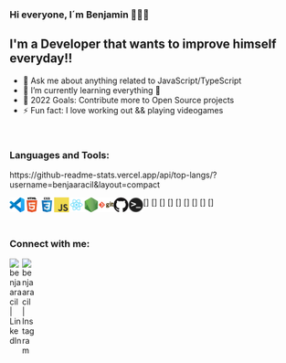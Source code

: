 ### Hi everyone, I´m Benjamin 👋👨‍💻

<!-- Aca iria mi banner -->

## I'm a Developer that wants to improve himself everyday!!

- 💬 Ask me about anything related to JavaScript/TypeScript
- 🌱 I’m currently learning everything 🤣
- 🥅 2022 Goals: Contribute more to Open Source projects
- ⚡ Fun fact: I love working out && playing videogames

<br />

### Languages and Tools:

<p>https://github-readme-stats.vercel.app/api/top-langs/?username=benjaaracil&layout=compact</p>

[<img align="left" alt="Visual Studio Code" width="26px" src="https://raw.githubusercontent.com/github/explore/80688e429a7d4ef2fca1e82350fe8e3517d3494d/topics/visual-studio-code/visual-studio-code.png" />]
[<img align="left" alt="HTML5" width="26px" src="https://raw.githubusercontent.com/github/explore/80688e429a7d4ef2fca1e82350fe8e3517d3494d/topics/html/html.png" />]
[<img align="left" alt="CSS3" width="26px" src="https://raw.githubusercontent.com/github/explore/80688e429a7d4ef2fca1e82350fe8e3517d3494d/topics/css/css.png" />]
[<img align="left" alt="JavaScript" width="26px" src="https://raw.githubusercontent.com/github/explore/80688e429a7d4ef2fca1e82350fe8e3517d3494d/topics/javascript/javascript.png" />]
[<img align="left" alt="React" width="26px" src="https://raw.githubusercontent.com/github/explore/80688e429a7d4ef2fca1e82350fe8e3517d3494d/topics/react/react.png" />]
[<img align="left" alt="Node.js" width="26px" src="https://raw.githubusercontent.com/github/explore/80688e429a7d4ef2fca1e82350fe8e3517d3494d/topics/nodejs/nodejs.png" />]
[<img align="left" alt="Git" width="26px" src="https://raw.githubusercontent.com/github/explore/80688e429a7d4ef2fca1e82350fe8e3517d3494d/topics/git/git.png" />]
[<img align="left" alt="GitHub" width="26px" src="https://raw.githubusercontent.com/github/explore/78df643247d429f6cc873026c0622819ad797942/topics/github/github.png" />]
[<img align="left" alt="Terminal" width="26px" src="https://raw.githubusercontent.com/github/explore/80688e429a7d4ef2fca1e82350fe8e3517d3494d/topics/terminal/terminal.png" />]

<br />

### Connect with me:

[<img align="left" alt="benjaaracil | LinkedIn" width="22px" src="https://cdn.jsdelivr.net/npm/simple-icons@v3/icons/linkedin.svg" />][linkedin]
[<img align="left" alt="benjaaracil | Instagram" width="22px" src="https://cdn.jsdelivr.net/npm/simple-icons@v3/icons/instagram.svg" />][instagram]

[instagram]: https://instagram.com/benjaaracil
[linkedin]: https://linkedin.com/in/benjaminaracil